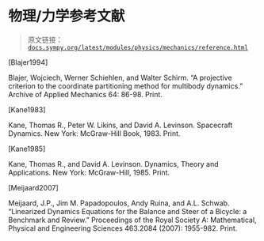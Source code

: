 # 物理/力学参考文献

> 原文链接：[`docs.sympy.org/latest/modules/physics/mechanics/reference.html`](https://docs.sympy.org/latest/modules/physics/mechanics/reference.html)

[Blajer1994]

Blajer, Wojciech, Werner Schiehlen, and Walter Schirm. “A projective criterion to the coordinate partitioning method for multibody dynamics.” Archive of Applied Mechanics 64: 86-98\. Print.

[Kane1983]

Kane, Thomas R., Peter W. Likins, and David A. Levinson. Spacecraft Dynamics. New York: McGraw-Hill Book, 1983\. Print.

[Kane1985]

Kane, Thomas R., and David A. Levinson. Dynamics, Theory and Applications. New York: McGraw-Hill, 1985\. Print.

[Meijaard2007]

Meijaard, J.P., Jim M. Papadopoulos, Andy Ruina, and A.L. Schwab. “Linearized Dynamics Equations for the Balance and Steer of a Bicycle: a Benchmark and Review.” Proceedings of the Royal Society A: Mathematical, Physical and Engineering Sciences 463.2084 (2007): 1955-982\. Print.

